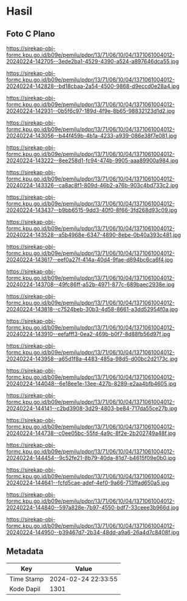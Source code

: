 # Hasil

## Foto C Plano

https://sirekap-obj-formc.kpu.go.id/b09e/pemilu/pdpr/13/71/06/10/04/1371061004012-20240224-142705--3ede2ba1-4529-4390-a524-a897646dca55.jpg

https://sirekap-obj-formc.kpu.go.id/b09e/pemilu/pdpr/13/71/06/10/04/1371061004012-20240224-142828--bd18cbaa-2a54-4500-9868-d9eccd0e28a4.jpg

https://sirekap-obj-formc.kpu.go.id/b09e/pemilu/pdpr/13/71/06/10/04/1371061004012-20240224-142931--0b5f6c97-189d-4f9e-8b65-98832123d1d2.jpg

https://sirekap-obj-formc.kpu.go.id/b09e/pemilu/pdpr/13/71/06/10/04/1371061004012-20240224-143056--b44f459b-4b1a-4233-a939-086e38f7e081.jpg

https://sirekap-obj-formc.kpu.go.id/b09e/pemilu/pdpr/13/71/06/10/04/1371061004012-20240224-143222--8ee258d1-fc94-474b-9905-aaa89900a984.jpg

https://sirekap-obj-formc.kpu.go.id/b09e/pemilu/pdpr/13/71/06/10/04/1371061004012-20240224-143326--ca8ac8f1-809d-46b2-a76b-903c4bd733c2.jpg

https://sirekap-obj-formc.kpu.go.id/b09e/pemilu/pdpr/13/71/06/10/04/1371061004012-20240224-143437--b9bb6515-9dd3-40f0-8f66-3fd268d93c09.jpg

https://sirekap-obj-formc.kpu.go.id/b09e/pemilu/pdpr/13/71/06/10/04/1371061004012-20240224-143528--a5b4968e-6347-4890-8ebe-0b40a393c481.jpg

https://sirekap-obj-formc.kpu.go.id/b09e/pemilu/pdpr/13/71/06/10/04/1371061004012-20240224-143617--eef0a27f-414a-40d4-9fae-d894bc6ca6f4.jpg

https://sirekap-obj-formc.kpu.go.id/b09e/pemilu/pdpr/13/71/06/10/04/1371061004012-20240224-143708--49fc86ff-a52b-4971-877c-689baec2938e.jpg

https://sirekap-obj-formc.kpu.go.id/b09e/pemilu/pdpr/13/71/06/10/04/1371061004012-20240224-143818--c7524beb-30b3-4d58-8661-a3dd52954f0a.jpg

https://sirekap-obj-formc.kpu.go.id/b09e/pemilu/pdpr/13/71/06/10/04/1371061004012-20240224-143910--eefafff3-0ea2-469b-b0f7-8d88fb56d97f.jpg

https://sirekap-obj-formc.kpu.go.id/b09e/pemilu/pdpr/13/71/06/10/04/1371061004012-20240224-143958--a65d1f8a-4483-485a-98d5-d00bc2d2173c.jpg

https://sirekap-obj-formc.kpu.go.id/b09e/pemilu/pdpr/13/71/06/10/04/1371061004012-20240224-144048--6e18ee1e-13ee-427b-8289-e2aa4bfb4605.jpg

https://sirekap-obj-formc.kpu.go.id/b09e/pemilu/pdpr/13/71/06/10/04/1371061004012-20240224-144141--c2bd3908-3d29-4803-be84-717da55ce27b.jpg

https://sirekap-obj-formc.kpu.go.id/b09e/pemilu/pdpr/13/71/06/10/04/1371061004012-20240224-144738--c0ee05bc-55fd-4a9c-8f2e-2b202749a48f.jpg

https://sirekap-obj-formc.kpu.go.id/b09e/pemilu/pdpr/13/71/06/10/04/1371061004012-20240224-144454--9c52fe21-8b79-40da-81d7-b4615f09e0b0.jpg

https://sirekap-obj-formc.kpu.go.id/b09e/pemilu/pdpr/13/71/06/10/04/1371061004012-20240224-144641--fcfd5cae-adef-4ef0-9a66-713ffad650a5.jpg

https://sirekap-obj-formc.kpu.go.id/b09e/pemilu/pdpr/13/71/06/10/04/1371061004012-20240224-144840--597a828e-7b97-4550-bdf7-33ceee3b966d.jpg

https://sirekap-obj-formc.kpu.go.id/b09e/pemilu/pdpr/13/71/06/10/04/1371061004012-20240224-144950--b39467d7-2b34-48dd-a9a6-26a4d7c8408f.jpg


## Metadata

| Key        | Value               |
| ---------- | ------------------- |
| Time Stamp | 2024-02-24 22:33:55 |
| Kode Dapil | 1301                |



